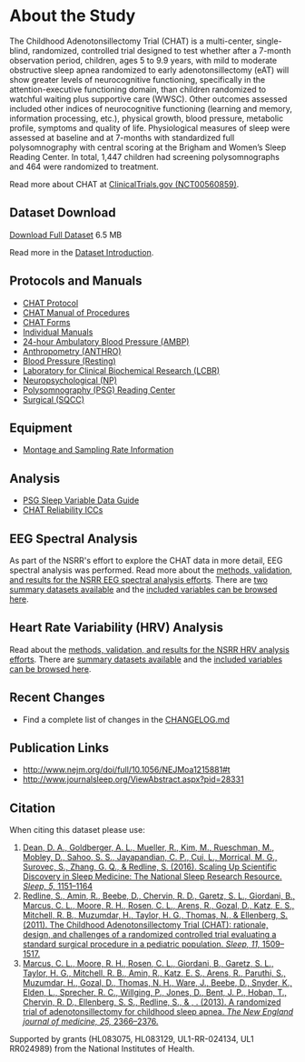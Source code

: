 # About the Study

The Childhood Adenotonsillectomy Trial (CHAT) is a multi-center, single-blind, randomized, controlled trial designed to test whether after a 7-month observation period, children, ages 5 to 9.9 years,  with mild to moderate obstructive sleep apnea randomized to early adenotonsillectomy (eAT) will show greater levels of neurocognitive functioning, specifically in the attention-executive functioning domain, than children randomized to watchful waiting plus supportive care (WWSC). Other outcomes assessed included other indices of neurocognitive functioning (learning and memory, information processing, etc.), physical growth, blood pressure, metabolic profile, symptoms and quality of life. Physiological measures of sleep were assessed at baseline and at 7-months with standardized full polysomnography with central scoring at the Brigham and Women’s Sleep Reading Center. In total, 1,447 children had screening polysomnographs and 464 were randomized to treatment.

Read more about CHAT at [ClinicalTrials.gov (NCT00560859)](http://clinicaltrials.gov/show/NCT00560859).

## Dataset Download

<a href=":files_path:/datasets" class="btn btn-success btn-lg">Download Full Dataset</a> 6.5 MB

Read more in the [Dataset Introduction](:pages_path:/dataset-introduction.md).

## Protocols and Manuals

- [CHAT Protocol](:files_path:/documentation?f=CHAT_Protocol.pdf)
- [CHAT Manual of Procedures](:files_path:/documentation?f=CHAT_Manual_of_Procedures.pdf)
- [CHAT Forms](:files_path:/forms)
- [Individual Manuals](:pages_path:/manuals/manuals-toc.md)
- [24-hour Ambulatory Blood Pressure (AMBP)](:pages_path:/manuals/ambulatory-blood-pressure/1-00-ambp-toc.md)
- [Anthropometry (ANTHRO)](:pages_path:/manuals/anthropometry/2-00-anthro-toc.md)
- [Blood Pressure (Resting)](:pages_path:/manuals/resting-blood-pressure/3-00-resting-toc.md)
- [Laboratory for Clinical Biochemical Research (LCBR)](:pages_path:/manuals/laboratory-for-clinical-biomedical-research/4-00-lcbr-toc.md)
- [Neuropsychological (NP)](:pages_path:/manuals/neuropsychology/5-00-neuropsychology-toc.md)
- [Polysomnography (PSG) Reading Center](:pages_path:/manuals/polysomnography-reading-center/6-00-mop-toc.md)
- [Surgical (SQCC)](:pages_path:/manuals/surgical-quality-control-core/7-00-sqcc-toc.md)

## Equipment
- [Montage and Sampling Rate Information](:pages_path:/equipment/montage-and-sampling-rate-information.md)

## Analysis

- [PSG Sleep Variable Data Guide](:pages_path:/psg-data-guide/3-00-psg-data-guide-toc.md)
- [CHAT Reliability ICCs](:pages_path:/4-reliability-chat.md)

## EEG Spectral Analysis

As part of the NSRR's effort to explore the CHAT data in more detail, EEG spectral analysis was performed. Read more about the [methods, validation, and results for the NSRR EEG spectral analysis efforts](:pages_path:/eeg-spectral-analysis.md). There are [two summary datasets available](:files_path:/datasets/eeg-spectral-analysis) and the [included variables can be browsed here](https://www.sleepdata.org/datasets/chat/variables?folder=Spectral+Analysis).

## Heart Rate Variability (HRV) Analysis

Read about the [methods, validation, and results for the NSRR HRV analysis efforts](:pages_path:/hrv-analysis.md). There are [summary datasets available](:files_path:/datasets/hrv-analysis) and the [included variables can be browsed here](https://www.sleepdata.org/datasets/chat/variables?folder=HRV+Analysis).

## Recent Changes

- Find a complete list of changes in the [CHANGELOG.md](:pages_path:/CHANGELOG.md)

## Publication Links

- http://www.nejm.org/doi/full/10.1056/NEJMoa1215881#t
- http://www.journalsleep.org/ViewAbstract.aspx?pid=28331

## Citation

When citing this dataset please use:

1. [Dean, D. A., Goldberger, A. L., Mueller, R., Kim, M., Rueschman, M., Mobley, D., Sahoo, S. S., Jayapandian, C. P., Cui, L., Morrical, M. G., Surovec, S., Zhang, G. Q., & Redline, S. (2016). Scaling Up Scientific Discovery in Sleep Medicine: The National Sleep Research Resource. *Sleep, 5,* 1151–1164](http://www.ncbi.nlm.nih.gov/pubmed/27070134)
2. [Redline, S., Amin, R., Beebe, D., Chervin, R. D., Garetz, S. L., Giordani, B., Marcus, C. L., Moore, R. H., Rosen, C. L., Arens, R., Gozal, D., Katz, E. S., Mitchell, R. B., Muzumdar, H., Taylor, H. G., Thomas, N., & Ellenberg, S. (2011). The Childhood Adenotonsillectomy Trial (CHAT): rationale, design, and challenges of a randomized controlled trial evaluating a standard surgical procedure in a pediatric population. *Sleep, 11,* 1509–1517.](http://www.ncbi.nlm.nih.gov/pubmed/22043122)
3. [Marcus, C. L., Moore, R. H., Rosen, C. L., Giordani, B., Garetz, S. L., Taylor, H. G., Mitchell, R. B., Amin, R., Katz, E. S., Arens, R., Paruthi, S., Muzumdar, H., Gozal, D., Thomas, N. H., Ware, J., Beebe, D., Snyder, K., Elden, L., Sprecher, R. C., Willging, P., Jones, D., Bent, J. P., Hoban, T., Chervin, R. D., Ellenberg, S. S., Redline, S., & , . (2013). A randomized trial of adenotonsillectomy for childhood sleep apnea. *The New England journal of medicine, 25,* 2366–2376.](http://www.ncbi.nlm.nih.gov/pubmed/23692173)

Supported by grants (HL083075, HL083129, UL1-RR-024134, UL1 RR024989) from the National Institutes of Health.
